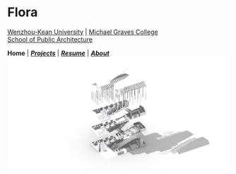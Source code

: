 # Flora

[Wenzhou-Kean University](https://wku.edu.cn/) | [Michael Graves College<br/>
School of Public Architecture](http://design.wku.edu.cn/)<br/>

**Home** | ***[Projects](https://ZMRFlora.github.io/Portfolio/Projects)*** | ***[Resume](https://ZMRFlora.github.io/Portfolio/Resume)*** | ***[About](https://ZMRFlora.github.io/Portfolio/About)*** 
<br>
<img alt="Wangzhai Industrial Park" src="https://github.com/ZMRFlora/Portfolio/blob/gh-pages/Images/B-exploded-shade.jpg?raw=true" width="600">
